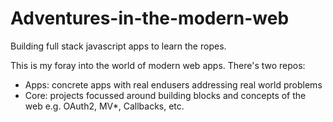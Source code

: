 # Adventures-in-the-modern-web
Building full stack javascript apps to learn the ropes.

This is my foray into the world of modern web apps. There's two repos:
- Apps: concrete apps with real endusers addressing real world problems
- Core: projects focussed around building blocks and concepts of the web e.g. OAuth2, MV*, Callbacks, etc.
